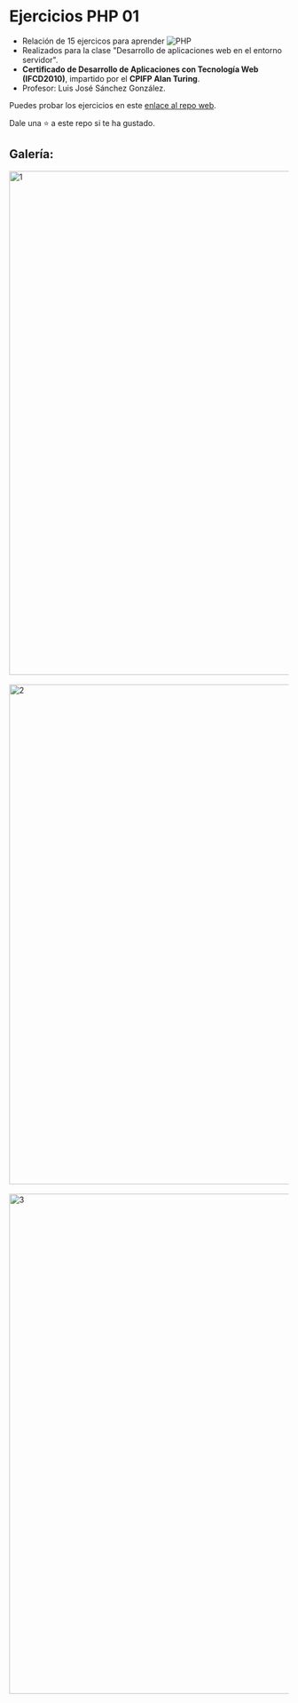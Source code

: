 # Ejercicios PHP 01

* Relación de 15 ejercicos para aprender ![PHP](https://img.shields.io/badge/PHP-777BB4?logo=php&logoColor=white)
* Realizados para la clase "Desarrollo de aplicaciones web en el entorno servidor".
* **Certificado de Desarrollo de Aplicaciones con Tecnología Web (IFCD2010)**, impartido por el **CPIFP Alan Turing**.
* Profesor: Luis José Sánchez González.

Puedes probar los ejercicios en este [enlace al repo web](https://www.carlos-vallejo.com/programacion/alan-turing/ejercicios-php-01/src/).

Dale una ⭐ a este repo si te ha gustado.

## Galería:

<img width="1913" height="908" alt="1" src="https://github.com/user-attachments/assets/d341f49f-c48e-4e1f-9aab-b2684bced1bf" />
<br><br>
<img width="1917" height="901" alt="2" src="https://github.com/user-attachments/assets/643a06e8-a9ad-4bae-9a50-3e327ccfb733" />
<br><br>
<img width="1915" height="901" alt="3" src="https://github.com/user-attachments/assets/b8b8d4c4-66c6-483d-aa57-de7fd2812ed9" />


